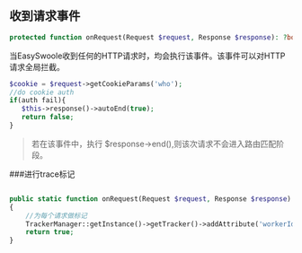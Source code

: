## 收到请求事件

```php
protected function onRequest(Request $request, Response $response): ?bool
```

当EasySwoole收到任何的HTTP请求时，均会执行该事件。该事件可以对HTTP请求全局拦截。

```php
$cookie = $request->getCookieParams('who');
//do cookie auth
if(auth fail){
   $this->response()->autoEnd(true);
   return false;
}
```

> 若在该事件中，执行 $response->end(),则该次请求不会进入路由匹配阶段。

###进行trace标记
```php

public static function onRequest(Request $request, Response $response): bool
{
    //为每个请求做标记
    TrackerManager::getInstance()->getTracker()->addAttribute('workerId', ServerManager::getInstance()->getSwooleServer()->worker_id);
    return true;
}
```

